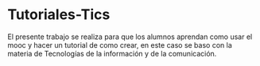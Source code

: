 # Tutoriales-Tics
El presente trabajo se realiza para que los alumnos aprendan como usar el mooc y hacer un tutorial de como crear, en este caso se baso con la materia de Tecnologías de la información y de la comunicación.
